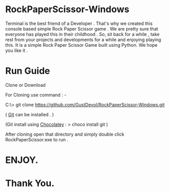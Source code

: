 # RockPaperScissor-Windows

Terminal is the best friend of a Developer .
That's why we created this console based simple Rock Paper Scissor game .
We are pretty sure that everyone has played this in their childhood .
So, sit back for a while , take rest from your projects and developments
for a while and enjoying playing this.
It is a simple Rock Paper Scissor Game built using Python. We hope you like it .

# Run Guide

Clone or Download

For Cloning use command : -

C:\\> git clone https://github.com/GustDevol/RockPaperScissor-Windows.git

( [Git](https://git-scm.com/download/win) can be installed . )

(Git install using [Chocolatey](https://chocolatey.org/docs/installation) : > choco install git )

After cloning open that directory and simply double click RockPaperScissor.exe to run .

# ENJOY.

# Thank You.
